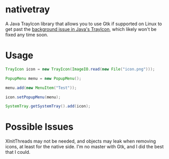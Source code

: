 # nativetray

A Java TrayIcon library that allows you to use Gtk if supported on Linux to get past the [background issue in Java's TrayIcon](http://bugs.java.com/bugdatabase/view_bug.do?bug_id=6453521), which likely won't be fixed any time soon.

Usage
=====

```java
TrayIcon icon = new TrayIcon(ImageIO.read(new File("icon.png")));

PopupMenu menu = new PopupMenu();

menu.add(new MenuItem("Test"));

icon.setPopupMenu(menu);

SystemTray.getSystemTray().add(icon);
```

Possible Issues
===============
XInitThreads may not be needed, and objects may leak when removing icons, at least for the native side. I'm no master with Gtk, and I did the best that I could.
